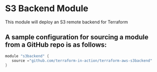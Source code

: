 # S3 Backend Module

This module will deploy an S3 remote backend for Terraform

## A sample configuration for sourcing a module from a GitHub repo is as follows:

```h
module "s3backend" {
   source ="github.com/terraform-in-action/terraform-aws-s3backend"
}
```
